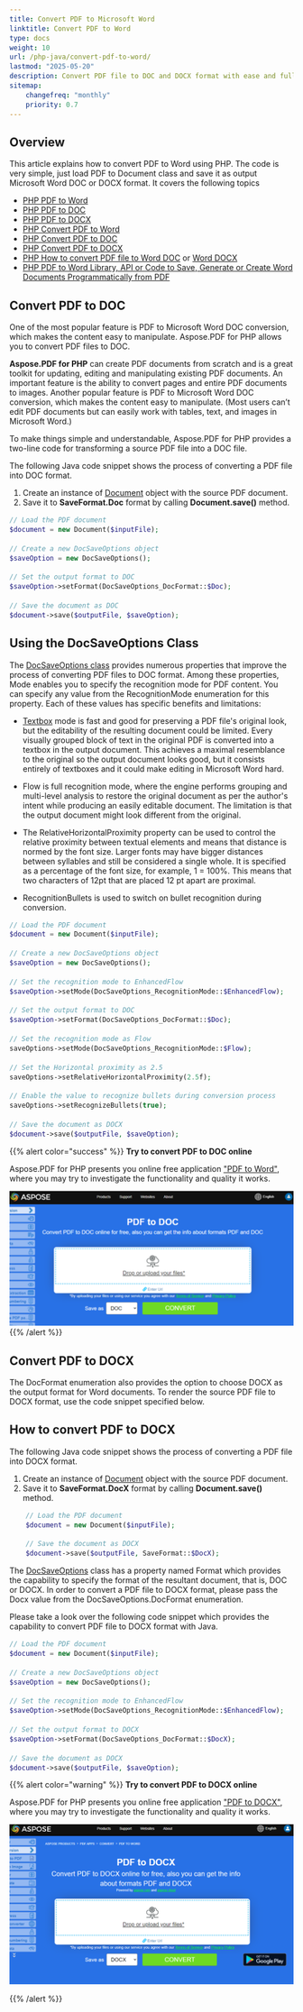 ```yaml
---
title: Convert PDF to Microsoft Word
linktitle: Convert PDF to Word
type: docs
weight: 10
url: /php-java/convert-pdf-to-word/
lastmod: "2025-05-20"
description: Convert PDF file to DOC and DOCX format with ease and full control with Aspose.PDF for PHP. Learn more how to tune up PDF to Microsoft Word documents conversion.
sitemap:
    changefreq: "monthly"
    priority: 0.7
---
```


## Overview

This article explains how to convert PDF to Word using PHP. The code is very simple, just load PDF to Document class and save it as output Microsoft Word DOC or DOCX format. It covers the following topics

- [PHP PDF to Word](#convert-pdf-to-doc)
- [PHP PDF to DOC](#convert-pdf-to-doc)
- [PHP PDF to DOCX](#convert-pdf-to-docx)
- [PHP Convert PDF to Word](#convert-pdf-to-docx)
- [PHP Convert PDF to DOC](#convert-pdf-to-doc)
- [PHP Convert PDF to DOCX](#convert-pdf-to-docx)
- [PHP How to convert PDF file to Word DOC](#convert-pdf-to-doc) or [Word DOCX](#convert-pdf-to-docx)
- [PHP PDF to Word Library, API or Code to Save, Generate or Create Word Documents Programmatically from PDF](#convert-pdf-to-docx)

## Convert PDF to DOC

One of the most popular feature is PDF to Microsoft Word DOC conversion, which makes the content easy to manipulate. Aspose.PDF for PHP allows you to convert PDF files to DOC.

**Aspose.PDF for PHP** can create PDF documents from scratch and is a great toolkit for updating, editing and manipulating existing PDF documents. An important feature is the ability to convert pages and entire PDF documents to images. Another popular feature is PDF to Microsoft Word DOC conversion, which makes the content easy to manipulate. (Most users can’t edit PDF documents but can easily work with tables, text, and images in Microsoft Word.)

To make things simple and understandable, Aspose.PDF for PHP provides a two-line code for transforming a source PDF file into a DOC file.

The following Java code snippet shows the process of converting a PDF file into DOC format.

1. Create an instance of [Document](https://reference.aspose.com/page/java/com.aspose.page/document) object with the source PDF document.
2. Save it to **SaveFormat.Doc** format by calling **Document.save()** method.

```php
// Load the PDF document
$document = new Document($inputFile);

// Create a new DocSaveOptions object
$saveOption = new DocSaveOptions();

// Set the output format to DOC
$saveOption->setFormat(DocSaveOptions_DocFormat::$Doc);

// Save the document as DOC
$document->save($outputFile, $saveOption);
```

## Using the DocSaveOptions Class

The [DocSaveOptions class](https://reference.aspose.com/pdf/java/com.aspose.pdf/DocSaveOptions) provides numerous properties that improve the process of converting PDF files to DOC format. Among these properties, Mode enables you to specify the recognition mode for PDF content. You can specify any value from the RecognitionMode enumeration for this property. Each of these values has specific benefits and limitations:

- [Textbox](https://reference.aspose.com/pdf/java/com.aspose.pdf/TextBoxField) mode is fast and good for preserving a PDF file's original look, but the editability of the resulting document could be limited. Every visually grouped block of text in the original PDF is converted into a textbox in the output document. This achieves a maximal resemblance to the original so the output document looks good, but it consists entirely of textboxes and it could make editing in Microsoft Word hard.

- Flow is full recognition mode, where the engine performs grouping and multi-level analysis to restore the original document as per the author's intent while producing an easily editable document. The limitation is that the output document might look different from the original.

- The RelativeHorizontalProximity property can be used to control the relative proximity between textual elements and means that distance is normed by the font size. Larger fonts may have bigger distances between syllables and still be considered a single whole. It is specified as a percentage of the font size, for example, 1 = 100%. This means that two characters of 12pt that are placed 12 pt apart are proximal.

- RecognitionBullets is used to switch on bullet recognition during conversion.

```php
// Load the PDF document
$document = new Document($inputFile);

// Create a new DocSaveOptions object
$saveOption = new DocSaveOptions();

// Set the recognition mode to EnhancedFlow
$saveOption->setMode(DocSaveOptions_RecognitionMode::$EnhancedFlow);

// Set the output format to DOC
$saveOption->setFormat(DocSaveOptions_DocFormat::$Doc);

// Set the recognition mode as Flow
saveOptions->setMode(DocSaveOptions_RecognitionMode::$Flow);

// Set the Horizontal proximity as 2.5
saveOptions->setRelativeHorizontalProximity(2.5f);

// Enable the value to recognize bullets during conversion process
saveOptions->setRecognizeBullets(true);

// Save the document as DOCX
$document->save($outputFile, $saveOption);
```

{{% alert color="success" %}}
**Try to convert PDF to DOC online**

Aspose.PDF for PHP presents you online free application ["PDF to Word"](https://products.aspose.app/pdf/conversion/pdf-to-doc), where you may try to investigate the functionality and quality it works.

[![Convert PDF to DOC](pdf_to_word.png)](https://products.aspose.app/pdf/conversion/pdf-to-doc)
{{% /alert %}}

## Convert PDF to DOCX

The DocFormat enumeration also provides the option to choose DOCX as the output format for Word documents. To render the source PDF file to DOCX format, use the code snippet specified below.

## How to convert PDF to DOCX

The following Java code snippet shows the process of converting a PDF file into DOCX format.

1. Create an instance of [Document](https://reference.aspose.com/page/java/com.aspose.page/document) object with the source PDF document.
2. Save it to **SaveFormat.DocX** format by calling **Document.save()** method.

```php
    // Load the PDF document
    $document = new Document($inputFile);
    
    // Save the document as DOCX
    $document->save($outputFile, SaveFormat::$DocX);
```

The [DocSaveOptions](https://reference.aspose.com/pdf/java/com.aspose.pdf/docsaveoptions) class has a property named Format which provides the capability to specify the format of the resultant document, that is, DOC or DOCX. In order to convert a PDF file to DOCX format, please pass the Docx value from the DocSaveOptions.DocFormat enumeration.

Please take a look over the following code snippet which provides the capability to convert PDF file to DOCX format with Java.

```php
// Load the PDF document
$document = new Document($inputFile);

// Create a new DocSaveOptions object
$saveOption = new DocSaveOptions();

// Set the recognition mode to EnhancedFlow
$saveOption->setMode(DocSaveOptions_RecognitionMode::$EnhancedFlow);

// Set the output format to DOCX
$saveOption->setFormat(DocSaveOptions_DocFormat::$DocX);

// Save the document as DOCX
$document->save($outputFile, $saveOption);
```

{{% alert color="warning" %}}
**Try to convert PDF to DOCX online**

Aspose.PDF for PHP presents you online free application ["PDF to DOCX"](https://products.aspose.app/pdf/conversion/pdf-to-docx), where you may try to investigate the functionality and quality it works.

[![Aspose.PDF Convertion PDF to DOCX Free App](pdf_to_docx.png)](https://products.aspose.app/pdf/conversion/pdf-to-docx)

{{% /alert %}}
